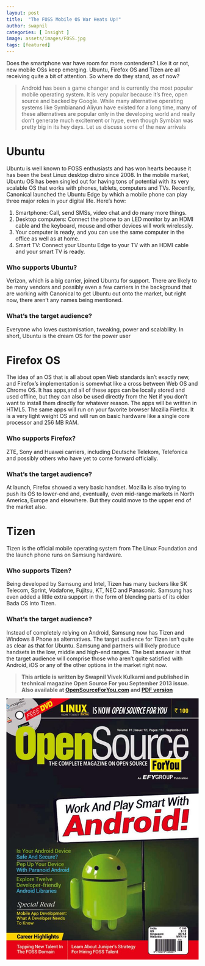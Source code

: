 ```yaml
---
layout: post
title:  "The FOSS Mobile OS War Heats Up!"
author: swapnil
categories: [ Insight ]
image: assets/images/FOSS.jpg
tags: [featured]
---
```

Does the smartphone war have room for more contenders? Like it or not, new mobile OSs keep emerging. Ubuntu, Firefox OS and Tizen are all receiving quite a bit of attention. So where do they stand, as of now?

>Android has been a game changer and is currently the most popular mobile operating system. It is very popular because it’s free, open source and backed by Google. While many alternative operating systems like Symbianand Aliyun have existed for a long time, many of these alternatives are popular only in the developing world and really don’t generate much excitement or hype, even though Symbian was pretty big in its hey days.
Let us discuss some of the new arrivals

# Ubuntu
 Ubuntu is well known to FOSS enthusiasts and has won hearts because it has been the best Linux desktop distro since 2008.
In the mobile market, Ubuntu OS has been singled out for having tons of potential with its very scalable OS that works
with phones, tablets, computers and TVs. Recently, Canonical launched the Ubuntu Edge by which a mobile phone can play three major roles in your digital life.
Here’s how:
1. Smartphone: Call, send SMSs, video chat and do many more things.
2. Desktop computers: Connect the phone to an LED monitor by an HDMI cable and the keyboard, mouse and other devices will work wirelessly. 
3. Your computer is ready, and you can use the same computer in the office as well as at home.
4. Smart TV: Connect your Ubuntu Edge to your TV with an HDMI cable and your smart TV is ready.
### Who supports Ubuntu?
Verizon, which is a big carrier, joined Ubuntu for support. There are likely to be many vendors and possibly even a few carriers in the background that are working with Canonical to get Ubuntu out onto the market, but right now, there aren’t any names being mentioned.
### What’s the target audience?
Everyone who loves customisation, tweaking, power and scalability. In short, Ubuntu is the dream OS for the power user

# Firefox OS
The idea of an OS that is all about open Web standards isn’t exactly new, and Firefox’s implementation is somewhat like a cross between Web OS and Chrome OS. It has apps,and all of these apps can be locally stored and used offline, but they can also be used directly from the Net if you don’t want to install them directly for whatever reason. The apps will be written in HTML5. The same apps will run on your favorite browser Mozilla Firefox. It is a very light weight OS and will run on basic hardware like a single core processor and 256 MB RAM.
### Who supports Firefox?
ZTE, Sony and Huawei carriers, including Deutsche Telekom, Telefonica and possibly others who have yet to come forward officially.
### What’s the target audience?
At launch, Firefox showed a very basic handset. Mozilla is also trying to push its OS to lower-end and, eventually, even mid-range markets in North America, Europe and elsewhere. But they could move to the upper end of the market also.


# Tizen
Tizen is the official mobile operating system from The Linux Foundation and the launch phone runs on Samsung hardware.
### Who supports Tizen?
Being developed by Samsung and Intel, Tizen has many backers like SK Telecom, Sprint, Vodafone, Fujitsu, KT, NEC and Panasonic. Samsung has even added a little extra support in the form of blending parts of its older Bada OS into Tizen.
### What’s the target audience?
Instead of completely relying on Android, Samsung now has Tizen and Windows 8 Phone as alternatives. The target audience for Tizen isn’t quite as clear as that for Ubuntu. Samsung and partners will likely produce handsets in the low, middle and high-end ranges. The best answer is that the target audience will comprise those who aren’t quite satisfied with Android, iOS or any of the other options in the market right now.

>**This article is written by Swapnil Vivek Kulkarni and published in technical magazine Open Source For you September 2013 issue. Also available at [OpenSourceForYou.com](https://opensourceforu.com/) and [PDF version](http://bit.ly/366F555)**

![Magzine](/assets/images/Cover_Sep2013.jpg)
